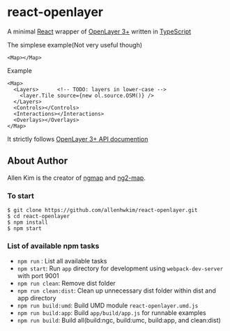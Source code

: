# react-openlayer

A minimal [React](https://facebook.github.io/react/) 
wrapper of [OpenLayer 3+](https://openlayers.org/)
written in [TypeScript](https://www.typescriptlang.org/)

The simplese example(Not very useful though)
```
<Map></Map>
```

Example
```
<Map>
  <Layers>      <!-- TODO: layers in lower-case -->
    <layer.Tile source={new ol.source.OSM()} />
  </Layers>
  <Controls></Controls>
  <Interactions></Interactions>
  <Overlays></Overlays>
</Map>
```

It strictly follows [OpenLayer 3+ API documention](https://openlayers.org/en/latest/apidoc/)

## About Author
Allen Kim is the creator of [ngmap](https://github.com/allenhwkim/angularjs-google-maps) and
[ng2-map](https://github.com/ng2-ui/ng2-map).

### To start

    $ git clone https://github.com/allenhwkim/react-openlayer.git
    $ cd react-openlayer
    $ npm install
    $ npm start

### List of available npm tasks

  * `npm run` : List all available tasks
  * `npm start`: Run `app` directory for development using `webpack-dev-server` with port 9001
  * `npm run clean`: Remove dist folder
  * `npm run clean:dist`: Clean up unnecessary dist folder within dist and app directory
  * `npm run build:umd`: Build UMD module `react-openlayer.umd.js`
  * `npm run build:app`: Build `app/build/app.js` for runnable examples
  * `npm run build`: Build all(build:ngc, build:umc, build:app, and clean:dist)
